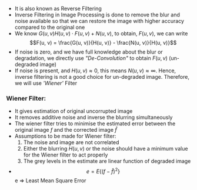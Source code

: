 - It is also known as Reverse Filtering
- Inverse Filtering in Image Processing is done to remove the blur and noise available so that we can restore the image with higher accuracy compared to the original one
- We know $G(u, v) H(u, v) \cdot F(u, v) + N(u, v)$, to obtain, $F(u, v)$, we can write $$F(u, v) = \frac{G(u, v)}{H(u, v)} - \frac{N(u, v)}{H(u, v)}$$
- If noise is zero, and we have full knowledge about the blur or degradation, we directly use *"De-Convolution"* to obtain $F(u, v)$ (un-degraded image)
- If noise is present, and $H(u, v) \approx 0$, this means $N(u, v) \approx \infty$. Hence, inverse filtering is not a good choice for un-degraded image. Therefore, we will use *'Wiener'* Filter

### Wiener Filter:
- It gives estimation of original uncorrupted image
- It removes additive noise and inverse the blurring simultaneously
- The wiener filter tries to minimise the estimated error between the original image *f* and the corrected image $\hat f$
- Assumptions to be made for Wiener filter:
	1. The noise and image are not correlated
	2. Either the blurring $H(u, v)$ or the noise should have a minimum value for the Wiener filter to act properly
	3. The grey levels in the estimate are linear function of degraded image
- $$e = E\{(f - \hat f)^2\}$$ e => Least Mean Square Error
